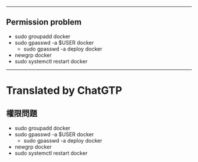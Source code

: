 <!--HugoNoteFlag-->

---

## Permission problem

* sudo groupadd docker
* sudo gpasswd -a $USER docker
  * sudo gpasswd -a deploy docker
* newgrp docker
* sudo systemctl restart docker


---

<!--HugoNoteZhFlag-->

# Translated by ChatGTP

## 權限問題

* sudo groupadd docker
* sudo gpasswd -a $USER docker
  * sudo gpasswd -a deploy docker
* newgrp docker
* sudo systemctl restart docker